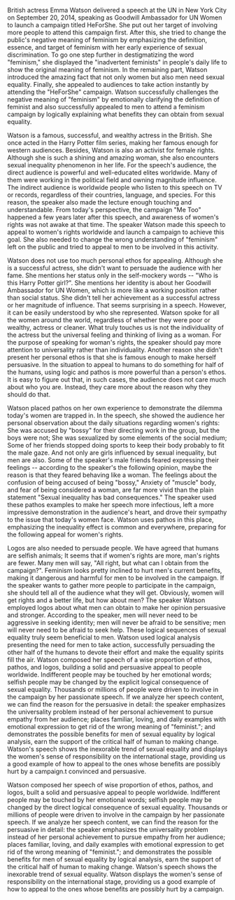 British actress Emma Watson delivered a speech at the UN in New York City on September 20, 2014, speaking as Goodwill Ambassador for UN Women to launch a campaign titled HeForShe. She put out her target of involving more people to attend this campaign first. After this, she tried to change the public's negative meaning of feminism by emphasizing the definition, essence, and target of feminism with her early experience of sexual discrimination. To go one step further in destigmatizing the word "feminism," she displayed the "inadvertent feminists" in people's daily life to show the original meaning of feminism. In the remaining part, Watson introduced the amazing fact that not only women but also men need sexual equality. Finally, she appealed to audiences to take action instantly by attending the "HeForShe" campaign. Watson successfully challenges the negative meaning of "feminism" by emotionally clarifying the definition of feminist and also successfully appealed to men to attend a feminism campaign by logically explaining what benefits they can obtain from sexual equality.

Watson is a famous, successful, and wealthy actress in the British. She once acted in the Harry Potter film series, making her famous enough for western audiences. Besides, Watson is also an activist for female rights. Although she is such a shining and amazing woman, she also encounters sexual inequality phenomenon in her life. For the speech's audience, the direct audience is powerful and well-educated elites worldwide. Many of them were working in the political field and owning magnitude influence. The indirect audience is worldwide people who listen to this speech on TV or records, regardless of their countries, language, and species. For this reason, the speaker also made the lecture enough touching and understandable. From today's perspective, the campaign "Me Too" happened a few years later after this speech, and awareness of women's rights was not awake at that time. The speaker Watson made this speech to appeal to women's rights worldwide and launch a campaign to achieve this goal. She also needed to change the wrong understanding of "feminism" left on the public and tried to appeal to men to be involved in this activity.

Watson does not use too much personal ethos for appealing. Although she is a successful actress, she didn't want to persuade the audience with her fame. She mentions her status only in the self-mockery words -- "Who is this Harry Potter girl?". She mentions her identity is about her Goodwill Ambassador for UN Women, which is more like a working position rather than social status. She didn't tell her achievement as a successful actress or her magnitude of influence. That seems surprising in a speech. However, it can be easily understood by who she represented. Watson spoke for all the women around the world, regardless of whether they were poor or wealthy, actress or cleaner. What truly touches us is not the individuality of the actress but the universal feeling and thinking of living as a woman. For the purpose of speaking for woman's rights, the speaker should pay more attention to universality rather than individuality. Another reason she didn't present her personal ethos is that she is famous enough to make herself persuasive. In the situation to appeal to humans to do something for half of the humans, using logic and pathos is more powerful than a person's ethos. It is easy to figure out that, in such cases, the audience does not care much about who you are. Instead, they care more about the reason why they should do that.

Watson placed pathos on her own experience to demonstrate the dilemma today's women are trapped in. In the speech, she showed the audience her personal observation about the daily situations regarding women's rights: She was accused by "bossy" for their directing work in the group, but the boys were not; She was sexualized by some elements of the social medium; Some of her friends stopped doing sports to keep their body probably to fit the male gaze. And not only are girls influenced by sexual inequality, but men are also. Some of the speaker's male friends feared expressing their feelings -- according to the speaker's the following opinion, maybe the reason is that they feared behaving like a woman. The feelings about the confusion of being accused of being "bossy," Anxiety of "muscle" body, and fear of being considered a woman, are far more vivid than the plain statement "Sexual inequality has bad consequences." The speaker used these pathos examples to make her speech more infectious, left a more impressive demonstration in the audience's heart, and drove their sympathy to the issue that today's women face. Watson uses pathos in this place, emphasizing the inequality effect is common and everywhere, preparing for the following appeal for women's rights.

Logos are also needed to persuade people. We have agreed that humans are selfish animals; It seems that if women's rights are more, man's rights are fewer. Many men will say, "All right, but what can I obtain from the campaign?". Feminism looks pretty inclined to hurt men's current benefits, making it dangerous and harmful for men to be involved in the campaign. If the speaker wants to gather more people to participate in the campaign, she should tell all of the audience what they will get. Obviously, women will get rights and a better life, but how about men? The speaker Watson employed logos about what men can obtain to make her opinion persuasive and stronger. According to the speaker, men will never need to be aggressive in seeking identity; men will never be afraid to be sensitive; men will never need to be afraid to seek help. These logical sequences of sexual equality truly seem beneficial to men. Watson used logical analysis presenting the need for men to take action, successfully persuading the other half of the humans to devote their effort and make the equality spirits fill the air. Watson composed her speech of a wise proportion of ethos, pathos, and logos, building a solid and persuasive appeal to people worldwide. Indifferent people may be touched by her emotional words; selfish people may be changed by the explicit logical consequence of sexual equality. Thousands or millions of people were driven to involve in the campaign by her passionate speech. If we analyze her speech content, we can find the reason for the persuasive in detail: the speaker emphasizes the universality problem instead of her personal achievement to pursue empathy from her audience; places familiar, loving, and daily examples with emotional expression to get rid of the wrong meaning of "feminist."; and demonstrates the possible benefits for men of sexual equality by logical analysis, earn the support of the critical half of human to making change. Watson's speech shows the inexorable trend of sexual equality and displays the women's sense of responsibility on the international stage, providing us a good example of how to appeal to the ones whose benefits are possibly hurt by a campaign.t convinced and persuasive.

Watson composed her speech of wise proportion of ethos, pathos, and logos, built a solid and persuasive appeal to people worldwide. Indifferent people may be touched by her emotional words; selfish people may be changed by the direct logical consequence of sexual equality. Thousands or millions of people were driven to involve in the campaign by her passionate speech. If we analyze her speech content, we can find the reason for the persuasive in detail: the speaker emphasizes the universality problem instead of her personal achievement to pursue empathy from her audience; places familiar, loving, and daily examples with emotional expression to get rid of the wrong meaning of "feminist."; and demonstrates the possible benefits for men of sexual equality by logical analysis, earn the support of the critical half of human to making change. Watson's speech shows the inexorable trend of sexual equality. Watson displays the women's sense of responsibility on the international stage, providing us a good example of how to appeal to the ones whose benefits are possibly hurt by a campaign.